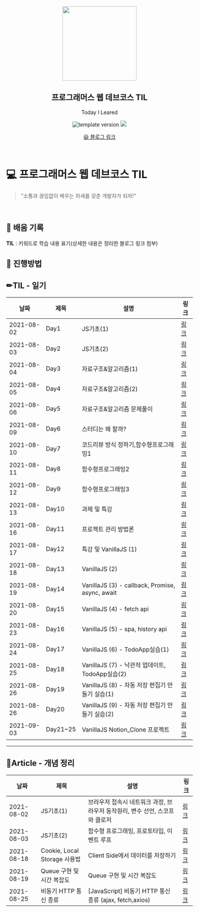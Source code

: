 <br/>
<p align="middle" >
  <img width="200px;" src="./src/images/prgms-logo.png"/>
</p>
<h2 align="middle">프로그래머스 웹 데브코스 TIL</h2>
<p align="middle">Today I Leared</p>
<p align="middle">
  <img src="https://img.shields.io/badge/version-1.0.0-blue?style=flat-square" alt="template version"/>
  <img src="https://img.shields.io/badge/language-md-md.svg?style=flat-square"/>
</p>

<p align="middle">
  <a href="https://ghost4551.tistory.com/">😃 블로그 링크</a>  
</p>

<br/>

# 💻 프로그래머스 웹 데브코스 TIL

> "소통과 끊임없이 배우는 자세를 갖춘 개발자가 되자!"

<br/>

## 📌 배움 기록

**TIL** : 키워드로 학습 내용 표기(상세한 내용은 정리한 블로그 링크 첨부)

## 🚀 진행방법

## ✏TIL - 일기

| 날짜       | 제목     | 설명                                            | 링크                                      |
| ---------- | -------- | ----------------------------------------------- | ----------------------------------------- |
| 2021-08-02 | Day1     | JS기초(1)                                       | [링크](https://ghost4551.tistory.com/119) |
| 2021-08-03 | Day2     | JS기초(2)                                       | [링크](https://ghost4551.tistory.com/120) |
| 2021-08-04 | Day3     | 자료구조&알고리즘(1)                            | [링크](https://ghost4551.tistory.com/121) |
| 2021-08-05 | Day4     | 자료구조&알고리즘(2)                            | [링크](https://ghost4551.tistory.com/122) |
| 2021-08-06 | Day5     | 자료구조&알고리즘 문제풀이                      | [링크](https://ghost4551.tistory.com/123) |
| 2021-08-09 | Day6     | 스터디는 왜 할까?                               | [링크](https://ghost4551.tistory.com/124) |
| 2021-08-10 | Day7     | 코드리뷰 방식 정하기,함수형프로그래밍1          | [링크](https://ghost4551.tistory.com/125) |
| 2021-08-11 | Day8     | 함수형프로그래밍2                               | [링크](https://ghost4551.tistory.com/126) |
| 2021-08-12 | Day9     | 함수형프로그래밍3                               | [링크](https://ghost4551.tistory.com/127) |
| 2021-08-13 | Day10    | 과제 및 특강                                    | [링크](https://ghost4551.tistory.com/128) |
| 2021-08-16 | Day11    | 프로젝트 관리 방법론                            | [링크](https://ghost4551.tistory.com/129) |
| 2021-08-17 | Day12    | 특강 및 VanillaJS (1)                           | [링크](https://ghost4551.tistory.com/130) |
| 2021-08-18 | Day13    | VanillaJS (2)                                   | [링크](https://ghost4551.tistory.com/131) |
| 2021-08-19 | Day14    | VanillaJS (3) - callback, Promise, async, await | [링크](https://ghost4551.tistory.com/134) |
| 2021-08-20 | Day15    | VanillaJS (4) - fetch api                       | [링크](https://ghost4551.tistory.com/137) |
| 2021-08-23 | Day16    | VanillaJS (5) - spa, history api                | [링크](https://ghost4551.tistory.com/138) |
| 2021-08-24 | Day17    | VanillaJS (6) - TodoApp실습(1)                  | [링크](https://ghost4551.tistory.com/140) |
| 2021-08-25 | Day18    | VanillaJS (7) - 낙관적 업데이트, TodoApp실습(2) | [링크](https://ghost4551.tistory.com/141) |
| 2021-08-26 | Day19    | VanillaJS (8) - 자동 저장 편집기 만들기 실습(1) | [링크](https://ghost4551.tistory.com/142) |
| 2021-08-26 | Day20    | VanillaJS (9) - 자동 저장 편집기 만들기 실습(2) | [링크](https://ghost4551.tistory.com/143) |
| 2021-09-03 | Day21~25 | VanillaJS Notion_Clone 프로젝트                 | [링크](https://ghost4551.tistory.com/144) |

---

## 📖Article - 개념 정리

| 날짜       | 제목                         | 설명                                                                         | 링크                                      |
| ---------- | ---------------------------- | ---------------------------------------------------------------------------- | ----------------------------------------- |
| 2021-08-02 | JS기초(1)                    | 브라우저 접속시 네트워크 과정, 브라우저 동작원리, 변수 선언, 스코프와 클로저 | [링크](https://ghost4551.tistory.com/117) |
| 2021-08-03 | JS기초(2)                    | 함수형 프로그래밍, 프로토타입, 이벤트 루프                                   | [링크](https://ghost4551.tistory.com/118) |
| 2021-08-18 | Cookie, Local Storage 사용법 | Client Side에서 데이터를 저장하기                                            | [링크](https://ghost4551.tistory.com/132) |
| 2021-08-19 | Queue 구현 및 시간 복잡도    | Queue 구현 및 시간 복잡도                                                    | [링크](https://ghost4551.tistory.com/133) |
| 2021-08-25 | 비동기 HTTP 통신 종류        | [JavaScript] 비동기 HTTP 통신 종류 (ajax, fetch,axios)                       | [링크](https://ghost4551.tistory.com/139) |
